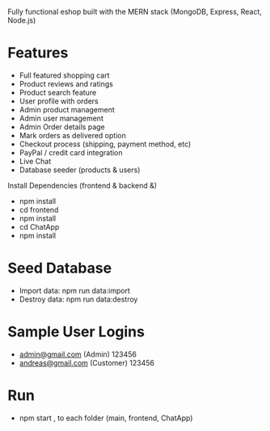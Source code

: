 Fully functional eshop built with the MERN stack (MongoDB, Express, React, Node.js)

# Features
* Full featured shopping cart
* Product reviews and ratings
* Product search feature
* User profile with orders
* Admin product management
* Admin user management
* Admin Order details page
* Mark orders as delivered option
* Checkout process (shipping, payment method, etc)
* PayPal / credit card integration
* Live Chat
* Database seeder (products & users)

Install Dependencies (frontend & backend &)
- npm install
- cd frontend
- npm install
- cd ChatApp
- npm install 

# Seed Database
- Import data: npm run data:import
- Destroy data: npm run data:destroy

# Sample User Logins
- admin@gmail.com (Admin)  123456
- andreas@gmail.com (Customer)  123456

# Run
* npm start , to each folder (main, frontend, ChatApp)
